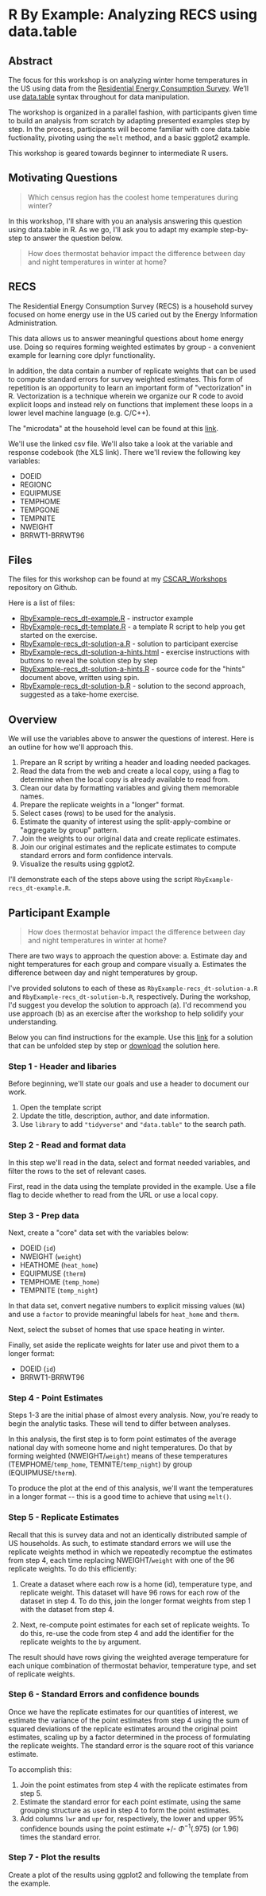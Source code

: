 # R By Example: Analyzing RECS using data.table

## Abstract

The focus for this workshop is on analyzing winter home temperatures in the US
using data from the 
[Residential Energy Consumption Survey](https://www.eia.gov/consumption/residential/). 
We’ll use [data.table](https://github.com/Rdatatable/data.table/wiki) syntax throughout for data manipulation.

The workshop is organized in a parallel fashion, with participants given time
to build an analysis from scratch by adapting presented examples step by step. 
In the process, participants will become familiar with core data.table fuctionality, 
pivoting using the `melt` method, and a basic ggplot2 example.

This workshop is geared towards beginner to intermediate R users.

## Motivating Questions

> Which census region has the coolest home temperatures during winter? 

In this workshop, I'll share with you an analysis answering this question using
data.table in R. As we go, I'll ask you to adapt my example step-by-step 
to answer the question below.

> How does thermostat behavior impact the difference between day and night
temperatures in winter at home?

## RECS

The Residential Energy Consumption Survey (RECS) is a household
survey focused on home energy use in the US caried out by the 
Energy Information Administration. 

This data allows us to answer meaningful questions about home 
energy use. Doing so requires forming weighted estimates by group -
a convenient example for learning core dplyr functionality.

In addition, the data contain a number of replicate weights that can 
be used to compute standard errors for survey weighted estimates. This
form of repetition is an opportunity to learn an important form of
"vectorization" in R. Vectorization is a technique wherein we  organize 
our R code to avoid explicit loops and instead rely on functions that
implement these loops in a lower level machine language (e.g. C/C++). 

The "microdata" at the household level can be found at this [link](https://www.eia.gov/consumption/residential/data/2015/index.php?view=microdata).

We'll use the linked csv file.  We'll also take a look at the variable
and response codebook (the XLS link).  There we'll review the following
key variables:

 - DOEID 
 - REGIONC
 - EQUIPMUSE
 - TEMPHOME
 - TEMPGONE
 - TEMPNITE
 - NWEIGHT
 - BRRWT1-BRRWT96

## Files

The files for this workshop can be found at my
[CSCAR_Workshops](https://github.com/jbhender/CSCAR_Workshops/tree/master/R_by_Example/recs_datatable) repository on Github.

Here is a list of files:

 - [RbyExample-recs_dt-example.R](./RbyExample-recs_dt-example.R) - 
 instructor example
 - [RbyExample-recs_dt-template.R](./RbyExample-recs_dt-template.R) - a 
 template R script to help you get started on the exercise.
 - [RbyExample-recs_dt-solution-a.R](./RbyExample-recs_dt-solution-a.R) -
 solution to participant exercise
 - [RbyExample-recs_dt-solution-a-hints.html](./RbyExample-recs_dt-solution-a-hints.html) - exercise instructions with buttons to reveal the solution step by step
 - [RbyExample-recs_dt-solution-a-hints.R](./RbyExample-recs_dt-solution-a-hints.R) - source code for the "hints" document above, written using spin. 
 - [RbyExample-recs_dt-solution-b.R](./RbyExample-recs_dt-solution-b.R) - 
 solution to the second approach, suggested as a take-home exercise. 

## Overview

We will use the variables above to answer the questions of interest. Here is
an outline for how we'll approach this. 

1. Prepare an R script by writing a header and loading needed packages.
1. Read the data from the web and create a local copy, using a flag to 
determine when the local copy is already available to read from. 
1. Clean our data by formatting variables and giving them memorable names. 
1. Prepare the replicate weights in a "longer" format.
1. Select cases (rows) to be used for the analysis.
1. Estimate the quanity of interest using the split-apply-combine or 
"aggregate by group" pattern.
1. Join the weights to our original data and create replicate estimates.
1. Join our original estimates and the replicate estimates to compute
standard errors and form confidence intervals.
1. Visualize the results using ggplot2.  

I'll demonstrate each of the steps above using the script 
`RbyExample-recs_dt-example.R`. 

## Participant Example 

> How does thermostat behavior impact the difference between day and night
temperatures in winter at home?

There are two ways to approach the question above:
  a. Estimate day and night temperatures for each group and compare visually
  a. Estimates the difference between day and night temperatures by group.

I've provided solutons to each of these as `RbyExample-recs_dt-solution-a.R`
and `RbyExample-recs_dt-solution-b.R`, respectively.  During the workshop,
I'd suggest you develop the solution to approach (a). I'd recommend you use
approach (b) as an exercise after the workshop to help solidify your 
understanding. 

Below you can find instructions for the example.  Use this 
[link](./RbyExample-recs_dt-solution-a-hints.html) for a solution that can
be unfolded step by step or 
[download](RbyExample-recs_dt-solution-a.R) the solution here. 

### Step 1 - Header and libaries

Before beginning, we'll state our goals and use a header to document our work.
1. Open the template script 
1. Update the title, description, author, and date information.
1. Use `library` to add `"tidyverse"` and `"data.table"` to the search path. 

### Step 2 - Read and format data

In this step we'll read in the data, select and format needed variables, and
filter the rows to the set of relevant cases. 

First, read in the data using the template provided in the example. Use a file
flag to decide whether to read from the URL or use a local copy.

### Step 3 - Prep data

Next, create a "core" data set with the variables below:

  - DOEID (`id`)
  - NWEIGHT (`weight`)
  - HEATHOME (`heat_home`)
  - EQUIPMUSE (`therm`)
  - TEMPHOME (`temp_home`)
  - TEMPNITE (`temp_night`)

In that data set, convert negative numbers to explicit missing values (`NA`) and
use a `factor` to provide meaningful labels for `heat_home` and `therm`. 

Next, select the subset of homes that use space heating in winter. 

Finally, set aside the replicate weights for later use and pivot them to a
longer format:

  - DOEID (`id`)
  - BRRWT1-BRRWT96


### Step 4 - Point Estimates

Steps 1-3 are the initial phase of almost every analysis. Now, you're ready to 
begin the analytic tasks. These will tend to differ between analyses.

In this analysis, the first step is to form point estimates of the average
national day with someone home and night temperatures. Do that by forming
weighted (NWEIGHT/`weight`) means of these temperatures (TEMPHOME/`temp_home`,
TEMNITE/`temp_night`) by group (EQUIPMUSE/`therm`). 

To produce the plot at the end of this analysis, we'll want the temperatures in
a longer format -- this is a good time to achieve that using `melt()`.

### Step 5 - Replicate Estimates

Recall that this is survey data and not an identically distributed sample of US 
households. As such, to estimate standard errors we will use the replicate
weights method in which we repeatedly recomptue the estimates from step 4, each
time replacing NWEIGHT/`weight` with one of the 96 replicate weights.  To do
this efficiently:

1. Create a dataset where each row is a home (id), temperature type, and replicate
weight. This dataset will have 96 rows for each row of the dataset in step 4.
To do this, join the longer format weights from step 1 with the dataset from
step 4.

1. Next, re-compute point estimates for each set of replicate weights.  To do
this, re-use the code from step 4 and add the identifier for the replicate weights
to the `by` argument. 

The result should have rows giving the weighted average temperature for each 
unique combination of thermostat behavior, temperature type, and set 
of replicate weights. 

### Step 6 - Standard Errors and confidence bounds

Once we have the replicate estimates for our quantities of interest, we estimate
the variance of the point estimates from step 4 using the sum of squared 
deviations of the replicate estimates around the original point estimates, 
scaling up by a factor determined in the process of formulating the replicate 
weights. The standard error is the square root of this variance estimate.

To accomplish this:

  1. Join the point estimates from step 4 with the replicate
estimates from step 5.
  1. Estimate the standard error for each point estimate, using the same grouping
structure as used in step 4 to form the point estimates.
  1. Add columns `lwr` and `upr` for, respectively, the lower and upper 95% 
confidence bounds using the point estimate +/- $\Phi^{-1}(.975)$ (or 1.96) 
times the standard error.

### Step 7 - Plot the results

Create a plot of the results using ggplot2 and following the template from
the example.








